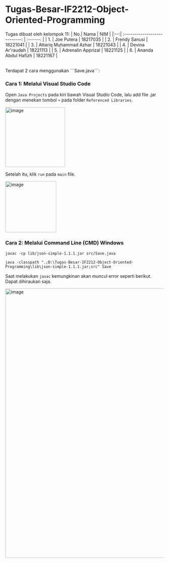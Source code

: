 # Tugas-Besar-IF2212-Object-Oriented-Programming

Tugas dibuat oleh kelompok 11:
| No.| Nama                          |  NIM     | 
|:--:| :---------------------------: | :------: |
| 1. | Joe Putera                    | 18217035 |
| 2. | Frendy Sanusi                 | 18221041 |
| 3. | Attariq Muhammad Azhar        | 18221043 |
| 4. | Devina Ar'raudah              | 18221113 |
| 5. | Adrenalin Apprizal            | 18221125 |
| 6. | Ananda Abdul Hafizh           | 18221167 |

<br>
Terdapat 2 cara menggunakan ```Save.java```: 

<br>

### Cara 1: Melalui Visual Studio Code
Open ```Java Projects``` pada kiri bawah Visual Studio Code, lalu add file .jar dengan menekan tombol ```+``` pada folder ```Referenced Libraries```.

<img width="190" alt="image" src="https://user-images.githubusercontent.com/92145413/232853739-e1042dd2-8c0b-43e4-bb53-9199dc54dd53.png">

Setelah itu, klik ```run``` pada ```main``` file.

<img width="162" alt="image" src="https://user-images.githubusercontent.com/92145413/232853939-3f5e25b2-b68f-403b-a615-618053232628.png">

### Cara 2: Melalui Command Line (CMD) Windows
```
javac -cp lib/json-simple-1.1.1.jar src/Save.java

java -classpath ".;D:\Tugas-Besar-IF2212-Object-Oriented-Programming\lib\json-simple-1.1.1.jar;src" Save
```
Saat melakukan ```javac``` kemungkinan akan muncul error seperti berikut. Dapat dihiraukan saja.

<img width="853" alt="image" src="https://user-images.githubusercontent.com/92145413/232853366-a79430ee-e490-461d-9184-084a14fe09d0.png">
